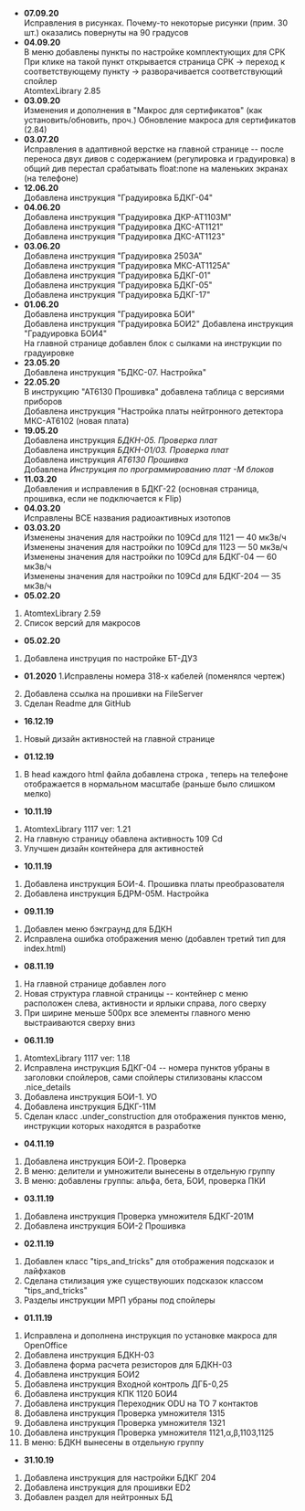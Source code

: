 
* <b>07.09.20</b>   
Исправления в рисунках. Почему-то некоторые рисунки (прим. 30 шт.) оказались повернуты на 90 градусов   
* <b>04.09.20</b>       
В меню добавлены пункты по настройке комплектующих для СРК      
При клике на такой пункт открывается страница СРК -> переход к соответствующему пункту -> разворачивается соответствующий спойлер       
AtomtexLibrary 2.85
* <b>03.09.20</b>   
Изменения и дополнения в "Макрос для сертификатов" (как установить/обновить, проч.)
Обновление макроса для сертификатов (2.84)
* <b>03.07.20</b>   
Исправления в адаптивной верстке на главной странице -- после переноса двух дивов с содержанием (регулировка и градуировка) в общий див перестал срабатывать float:none на маленьких экранах (на телефоне)  
* <b>12.06.20</b>   
Добавлена инструкция "Градуировка БДКГ-04"     
* <b>04.06.20</b>   
Добавлена инструкция "Градуировка ДКР-АТ1103М"   
Добавлена инструкция "Градуировка ДКС-АТ1121"   
Добавлена инструкция "Градуировка ДКС-АТ1123"   
* <b>03.06.20</b>   
Добавлена инструкция "Градуировка 2503A"    
Добавлена инструкция "Градуировка МКС-АТ1125А"  
Добавлена инструкция "Градуировка БДКГ-01"  
Добавлена инструкция "Градуировка БДКГ-05"  
Добавлена инструкция "Градуировка БДКГ-17"
* <b>01.06.20</b>   
Добавлена инструкция "Градуировка БОИ"  
Добавлена инструкция "Градуировка БОИ2" 
Добавлена инструкция "Градуировка БОИ4"     
На главной странице добавлен блок с сылками на инструкции по градуировке
* <b>23.05.20</b>   
Добавлена инструкция "БДКС-07. Настройка"      
* <b>22.05.20</b>   
В инструкцию "АТ6130 Прошивка" добавлена таблица с версиями приборов  
Добавлена инструкция "Настройка платы нейтронного детектора МКС-AT6102 (новая плата)    
* <b>19.05.20</b>   
Добавлена инструкция <i>БДКН-05. Проверка плат</i>  
Добавлена инструкция <i>БДКН-01/03. Проверка плат</i>   
Добавлена инструкция <i>АТ6130 Прошивка</i>    
Добавлена <i>Инструкция по программированию плат -М блоков</i> 
* <b>11.03.20</b>   
Добавления и исправления в БДКГ-22 (основная страница, прошивка, если не подключается к Flip)  
* <b>04.03.20</b>   
Исправлены ВСЕ названия радиоактивных изотопов  
* <b>03.03.20</b>  
Изменены значения для настройки по 109Cd для 1121 — 40 мкЗв/ч  
Изменены значения для настройки по 109Cd для 1123 — 50 мкЗв/ч  
Изменены значения для настройки по 109Cd для БДКГ-04 — 60 мкЗв/ч  
Изменены значения для настройки по 109Cd для БДКГ-204 — 35 мкЗв/ч  
* <b>05.02.20</b>
1. AtomtexLibrary 2.59
2. Список версий для макросов
* <b>05.02.20</b>
1. Добавлена инструция по настройке БТ-ДУ3  
* <b>01.2020</b>
1.Исправлены номера 318-х кабелей (поменялся чертеж)
2. Добавлена ссылка на прошивки на FileServer
3. Сделан Readme для GitHub
* <b>16.12.19</b>
1. Новый дизайн активностей на главной странице
* <b>01.12.19</b>
1. В head каждого html файла добавлена строка <meta name="viewport" content="width=device-width, initial-scale=0.8">,
теперь на телефоне отображается в нормальном масштабе (раньше было слишком мелко)  
* <b>10.11.19</b>
1. AtomtexLibrary 1117 ver: 1.21
2. На главную страницу обавлена активность 109 Сd
3. Улучшен дизайн контейнера для активностей
* <b>10.11.19</b>
1. Добавлена инструкция БОИ-4. Прошивка платы преобразователя
2. Добавлена инструкция БДРМ-05М. Настройка
* <b>09.11.19</b>
1. Добавлен меню бэкграунд для БДКН
2. Исправлена ошибка отображения меню (добавлен третий тип для index.html)
* <b>08.11.19</b>
1. На главной странице добавлен лого
2. Новая структура главной страницы -- контейнер с меню расположен слева, активности и ярлыки справа, лого сверху
3. При ширине меньше 500px все элементы главного меню выстраиваются сверху вниз
* <b>06.11.19</b>
1. AtomtexLibrary 1117 ver: 1.18
2. Исправлена инструкция БДКГ-04 -- номера пунктов убраны в заголовки спойлеров, сами спойлеры
стилизованы классом .nice_details
3. Добавлена инструкция БОИ-1. УО
4. Добавлена инструкция БДКГ-11М
5. Сделан класс .under_construction для отображения пунктов меню, инструкции которых находятся в разработке
* <b>04.11.19</b>
1. Добавлена инструкция БОИ-2. Проверка
2. В меню: делители и умножители вынесены в отдельную группу
3. В меню: добавлены группы: альфа, бета, БОИ, проверка ПКИ
* <b>03.11.19</b>
1. Добавлена инструкция Проверка умножителя БДКГ-201М
2. Добавлена инструкция БОИ-2 Прошивка
* <b>02.11.19</b>
1. Добавлен класс "tips_and_tricks" для отображения подсказок и лайфхаков
2. Сделана стилизация уже существуюших подсказок классом "tips_and_tricks"
3. Разделы инструкции МРП убраны под спойлеры
* <b>01.11.19</b>
1. Исправлена и дополнена инструкция по установке макроса для OpenOffice
2. Добавлена инструкция БДКН-03
3. Добавлена форма расчета резисторов для БДКН-03
4. Добавлена инструкция БОИ2
5. Добавлена инструкция Входной контроль ДГБ-0,25
6. Добавлена инструкция КПК 1120 БОИ4
7. Добавлена инструкция Переходник ODU на ТО 7 контактов
8. Добавлена инструкция Проверка умножителя 1315
9. Добавлена инструкция Проверка умножителя 1321
10. Добавлена инструкция Проверка умножителя 1121,α,β,1103,1125
11. В меню: БДКН вынесены в отдельную группу
* <b>31.10.19</b>
1. Добавлена инструкция для настройки БДКГ 204
2. Добавлена инструкция для прошивки ED2
3. Добавлен раздел для нейтронных БД






